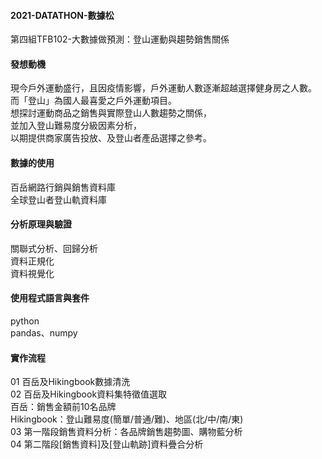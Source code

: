 #### 2021-DATATHON-數據松
第四組TFB102-大數據做預測：登山運動與趨勢銷售關係<br>

#### 發想動機
現今戶外運動盛行，且因疫情影響，戶外運動人數逐漸超越選擇健身房之人數。<br>
而「登山」為國人最喜愛之戶外運動項目。<br>
想探討運動商品之銷售與實際登山人數趨勢之關係，<br>
並加入登山難易度分級因素分析，<br>
以期提供商家廣告投放、及登山者產品選擇之參考。<br>

#### 數據的使用
百岳網路行銷與銷售資料庫<br>
全球登⼭者登⼭軌資料庫<br>

#### 分析原理與驗證
關聯式分析、回歸分析<br>
資料正規化<br>
資料視覺化<br>

#### 使用程式語言與套件
python<br>
pandas、numpy<br>

#### 實作流程
01 百岳及Hikingbook數據清洗<br>
02 百岳及Hikingbook資料集特徵值選取<br>
   百岳：銷售金額前10名品牌<br>
   Hikingbook：登山難易度(簡單/普通/難)、地區(北/中/南/東)<br>
03 第一階段銷售資料分析：各品牌銷售趨勢圖、購物藍分析<br>
04 第二階段[銷售資料]及[登山軌跡]資料疊合分析<br>
